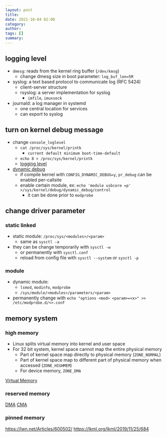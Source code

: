 ```yaml
---
layout: post
title:
date: 2021-10-04 02:00
category:
author:
tags: []
summary:
---
```


## logging level

- `dmesg`: reads from the kernel ring buffer (`/dev/kmsg`)
  - change dmesg size in boot parameter: `log_buf_len=5M`
- syslog: a text based protocol to communicate log (RFC 5424)
  - client-server structure
  - rsyslog: a server implementation for syslog
    - `imfile`, `imuxsock`
- journald: a log manager in systemd
  - one central location for services
  - can export to syslog

## turn on kernel debug message

- change `console_loglevel`
  - `cat /proc/sys/kernel/printk`
    - `current default minimum boot-time-default`
  - `echo 8 > /proc/sys/kernel/printk`
  - [logging level](https://elinux.org/Debugging_by_printing)
- [dynamic debug](https://www.kernel.org/doc/html/v4.19/admin-guide/dynamic-debug-howto.html)
  - if compile kernel with `CONFIG_DYNAMIC_DEBUG=y`, `pr_debug` can be enabled per-callsite
  - enable certain module, ex: `echo 'module usbcore =p' >/sys/kernel/debug/dynamic_debug/control`
    - it can be done prior to `modprobe`

## change driver parameter

### static linked

- static module: `/proc/sys/<modules>/<param>`
  - same as `sysctl -a`
- they can be change temporarily with `sysctl -w`
  - or permanently with `sysctl.conf`
  - reload from config file with `sysctl --system` or `sysctl -p`

### module

- dynamic module:
  - `lsmod`, `modinfo`, `modprobe`
  - `/sys/module/<modules>/parameters/<param>`
- permanently change with `echo "options <mod> <param>=<x>" >> /etc/modprobe.d/<>.conf`

## memory system

### high memory

- Linux splits virtual memory into kernel and user space
- For 32 bit system, kernel space cannot map the entire physical memory
  - Part of kernel space map directly to physical memory (`ZONE_NORMAL`)
  - Part of kernel space map to different part of physical memory when accessed (`ZONE_HIGHMEM`)
  - For device memory, `ZONE_DMA`

[Virtual Memory](https://lwn.net/Articles/75174/)

### reserved memory

[DMA](https://www.kernel.org/doc/Documentation/DMA-API-HOWTO.txt)
[CMA](https://lwn.net/Articles/486301/)

### pinned memory

https://lwn.net/Articles/600502/
https://lkml.org/lkml/2019/11/25/684
